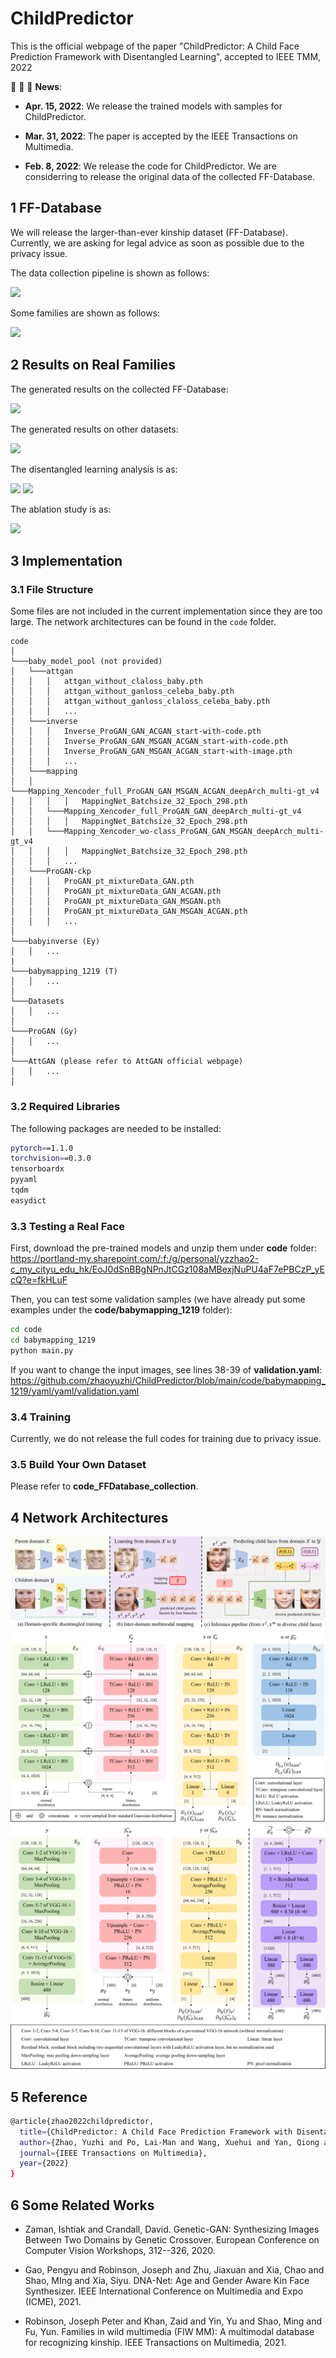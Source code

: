 # ChildPredictor

This is the official webpage of the paper "ChildPredictor: A Child Face Prediction Framework with Disentangled Learning", accepted to IEEE TMM, 2022

:rocket:  :rocket:  :rocket: **News**:

- **Apr. 15, 2022**: We release the trained models with samples for ChildPredictor.

- **Mar. 31, 2022**: The paper is accepted by the IEEE Transactions on Multimedia.

- **Feb. 8, 2022**: We release the code for ChildPredictor. We are considerring to release the original data of the collected FF-Database.

## 1 FF-Database

We will release the larger-than-ever kinship dataset (FF-Database). Currently, we are asking for legal advice as soon as possible due to the privacy issue.

The data collection pipeline is shown as follows:

<img src="./img/data_collection.png"/>

Some families are shown as follows:

<img src="./img/ffdatabase.png"/>

## 2 Results on Real Families

The generated results on the collected FF-Database:

<img src="./img/sota.png"/>

The generated results on other datasets:

<img src="./img/sota2.png"/>

The disentangled learning analysis is as:

<img src="./img/disentangled_learning_x.png"/>

<img src="./img/disentangled_learning_y.png"/>

The ablation study is as:

<img src="./img/ablation.png"/>

## 3 Implementation

### 3.1 File Structure

Some files are not included in the current implementation since they are too large. The network architectures can be found in the ``code`` folder.

```
code
│
└───baby_model_pool (not provided)
│   └───attgan
│   │   │   attgan_without_claloss_baby.pth
│   │   │   attgan_without_ganloss_celeba_baby.pth
│   │   │   attgan_without_ganloss_claloss_celeba_baby.pth
│   │   │   ...
│   └───inverse
│   │   │   Inverse_ProGAN_GAN_ACGAN_start-with-code.pth
│   │   │   Inverse_ProGAN_GAN_MSGAN_ACGAN_start-with-code.pth
│   │   │   Inverse_ProGAN_GAN_MSGAN_ACGAN_start-with-image.pth
│   │   │   ...
│   └───mapping
│   │   └───Mapping_Xencoder_full_ProGAN_GAN_MSGAN_ACGAN_deepArch_multi-gt_v4
│   │   │   │   MappingNet_Batchsize_32_Epoch_298.pth
│   │   └───Mapping_Xencoder_full_ProGAN_GAN_deepArch_multi-gt_v4
│   │   │   │   MappingNet_Batchsize_32_Epoch_298.pth
│   │   └───Mapping_Xencoder_wo-class_ProGAN_GAN_MSGAN_deepArch_multi-gt_v4
│   │   │   │   MappingNet_Batchsize_32_Epoch_298.pth
│   │   │   ...
│   └───ProGAN-ckp
│   │   │   ProGAN_pt_mixtureData_GAN.pth
│   │   │   ProGAN_pt_mixtureData_GAN_ACGAN.pth
│   │   │   ProGAN_pt_mixtureData_GAN_MSGAN.pth
│   │   │   ProGAN_pt_mixtureData_GAN_MSGAN_ACGAN.pth
│   │   │   ...
│
└───babyinverse (Ey)
│   │   ...
|
└───babymapping_1219 (T)
│   │   ...
│
└───Datasets
│   │   ...
│
└───ProGAN (Gy)
│   │   ...
│
└───AttGAN (please refer to AttGAN official webpage)
│   │   ...
│   
```

### 3.2 Required Libraries

The following packages are needed to be installed:

```bash
pytorch==1.1.0
torchvision==0.3.0
tensorboardx
pyyaml
tqdm
easydict
```

### 3.3 Testing a Real Face

First, download the pre-trained models and unzip them under **code** folder: https://portland-my.sharepoint.com/:f:/g/personal/yzzhao2-c_my_cityu_edu_hk/EoJ0dSnBBgNPnJtCGz108aMBexjNuPU4aF7ePBCzP_yEcQ?e=fkHLuF

Then, you can test some validation samples (we have already put some examples under the **code/babymapping_1219** folder):

```bash
cd code
cd babymapping_1219
python main.py
```

If you want to change the input images, see lines 38-39 of **validation.yaml**: https://github.com/zhaoyuzhi/ChildPredictor/blob/main/code/babymapping_1219/yaml/yaml/validation.yaml

### 3.4 Training

Currently, we do not release the full codes for training due to privacy issue.

### 3.5 Build Your Own Dataset

Please refer to **code_FFDatabase_collection**.

## 4 Network Architectures

<img src="./img/net.png"/>

<img src="./img/net_x.png"/>

<img src="./img/net_y.png"/>

## 5 Reference

```bash
@article{zhao2022childpredictor,
  title={ChildPredictor: A Child Face Prediction Framework with Disentangled Learning},
  author={Zhao, Yuzhi and Po, Lai-Man and Wang, Xuehui and Yan, Qiong and Shen, Wei and Zhang, Yujia and Liu, Wei and Wong Chun-Kit and Pang, Chiu-Sing and Ou, Weifeng and Yu, Wing-Yin and Liu, Buhua},
  journal={IEEE Transactions on Multimedia},
  year={2022}
}
```

## 6 Some Related Works

- Zaman, Ishtiak and Crandall, David. Genetic-GAN: Synthesizing Images Between Two Domains by Genetic Crossover. European Conference on Computer Vision Workshops, 312--326, 2020.

- Gao, Pengyu and Robinson, Joseph and Zhu, Jiaxuan and Xia, Chao and Shao, MIng and Xia, Siyu. DNA-Net: Age and Gender Aware Kin Face Synthesizer. IEEE International Conference on Multimedia and Expo (ICME), 2021.

- Robinson, Joseph Peter and Khan, Zaid and Yin, Yu and Shao, Ming and Fu, Yun. Families in wild multimedia (FIW MM): A multimodal database for recognizing kinship. IEEE Transactions on Multimedia, 2021.
